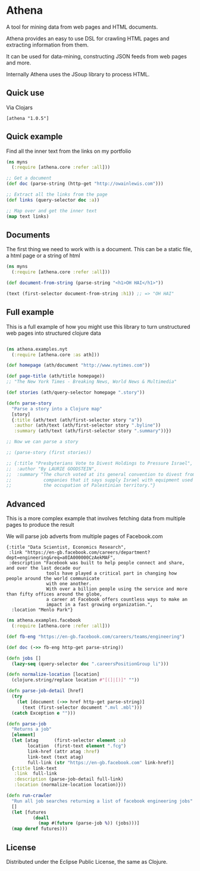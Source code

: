# Athena

A tool for mining data from web pages and HTML documents.

Athena provides an easy to use DSL for crawling HTML pages and extracting information from them.

It can be used for data-mining, constructing JSON feeds from web pages and more.

Internally Athena uses the JSoup library to process HTML.

## Quick use

Via Clojars

```
[athena "1.0.5"]
```

## Quick example

Find all the inner text from the links on my portfolio

```clojure
(ns myns
  (:require [athena.core :refer :all]))

;; Get a document
(def doc (parse-string (http-get "http://owainlewis.com")))

;; Extract all the links from the page
(def links (query-selector doc :a))

;; Map over and get the inner text
(map text links)
```

## Documents

The first thing we need to work with is a document. This can be a static file, a html page or a string of html

```clojure
(ns myns
  (:require [athena.core :refer :all]))

(def document-from-string (parse-string "<h1>OH HAI</h1>"))

(text (first-selector document-from-string :h1)) ;; => "OH HAI"

```

## Full example

This is a full example of how you might use this library to turn unstructured web pages into structured clojure data

```clojure

(ns athena.examples.nyt
  (:require [athena.core :as ath]))

(def homepage (ath/document "http://www.nytimes.com"))

(def page-title (ath/title homepage))
;; "The New York Times - Breaking News, World News & Multimedia"

(def stories (ath/query-selector homepage ".story"))

(defn parse-story
  "Parse a story into a Clojure map"
  [story]
  {:title (ath/text (ath/first-selector story "a"))
   :author (ath/text (ath/first-selector story ".byline"))
   :summary (ath/text (ath/first-selector story ".summary"))})

;; Now we can parse a story

;; (parse-story (first stories))

;; {:title "Presbyterians Vote to Divest Holdings to Pressure Israel",
;;  :author "By LAURIE GOODSTEIN",
;;  :summary "The church voted at its general convention to divest from three
;;            companies that it says supply Israel with equipment used in
;;            the occupation of Palestinian territory."}


```

## Advanced

This is a more complex example that involves fetching data from multiple pages
to produce the result

We will parse job adverts from multiple pages of Facebook.com

```
{:title "Data Scientist, Economics Research",
 :link "https://en-gb.facebook.com/careers/department?dept=engineering&req=a0IA000000CzAekMAF",
 :description "Facebook was built to help people connect and share, and over the last decade our
               tools have played a critical part in changing how people around the world communicate
			   with one another.
			   With over a billion people using the service and more than fifty offices around the globe,
		       a career at Facebook offers countless ways to make an
			   impact in a fast growing organization.",
  :location "Menlo Park"}

```

```clojure
(ns athena.examples.facebook
  (:require [athena.core :refer :all]))

(def fb-eng "https://en-gb.facebook.com/careers/teams/engineering")

(def doc (->> fb-eng http-get parse-string))

(defn jobs []
  (lazy-seq (query-selector doc ".careersPositionGroup li")))

(defn normalize-location [location]
  (clojure.string/replace location #"[(]|[)]" ""))

(defn parse-job-detail [href]
  (try
    (let [document (->> href http-get parse-string)]
      (text (first-selector document ".mvl .mbl")))
  (catch Exception e "")))

(defn parse-job
  "Returns a job"
  [element]
  (let [atag      (first-selector element :a)
        location  (first-text element ".fcg")
        link-href (attr atag :href)
        link-text (text atag)
        full-link (str "https://en-gb.facebook.com" link-href)]
  {:title link-text
   :link  full-link
   :description (parse-job-detail full-link)
   :location (normalize-location location)}))

(defn run-crawler
  "Run all job searches returning a list of facebook engineering jobs"
  []
  (let [futures
          (doall
            (map #(future (parse-job %)) (jobs)))]
  (map deref futures)))
```

## License

Distributed under the Eclipse Public License, the same as Clojure.
